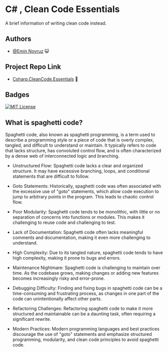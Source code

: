 
# C# , Clean Code Essentials

A brief information of writing clean code instead.




## Authors

- [@Emin Novruz](https://github.com/eminnovruz) 😺

## Project Repo Link
- [Csharp.CleanCode.Essentials](https://github.com/eminnovruz/Csharp.CleanCode.Essentials) 🔗



## Badges

[![MIT License](https://img.shields.io/badge/License-MIT-green.svg)](https://choosealicense.com/licenses/mit/)

## What is spaghetti  code?
Spaghetti code, also known as spaghetti programming, is a term used to describe a programming style or a piece of code that is overly complex, tangled, and difficult to understand or maintain. It typically refers to code that lacks structure, has convoluted control flow, and is often characterized by a dense web of interconnected logic and branching.

- Unstructured Flow: Spaghetti code lacks a clear and organized structure. It may have excessive branching, loops, and conditional statements that are difficult to follow.

- Goto Statements: Historically, spaghetti code was often associated with the excessive use of "goto" statements, which allow code execution to jump to arbitrary points in the program. This leads to chaotic control flow.

- Poor Modularity: Spaghetti code tends to be monolithic, with little or no separation of concerns into functions or modules. This makes it challenging to reuse code and challenging to test.

- Lack of Documentation: Spaghetti code often lacks meaningful comments and documentation, making it even more challenging to understand.

- High Complexity: Due to its tangled nature, spaghetti code tends to have high complexity, making it prone to bugs and errors.

- Maintenance Nightmare: Spaghetti code is challenging to maintain over time. As the codebase grows, making changes or adding new features becomes increasingly risky and error-prone.

- Debugging Difficulty: Finding and fixing bugs in spaghetti code can be a time-consuming and frustrating process, as changes in one part of the code can unintentionally affect other parts.

- Refactoring Challenges: Refactoring spaghetti code to make it more structured and maintainable can be a daunting task, often requiring a significant rewrite.

- Modern Practices: Modern programming languages and best practices discourage the use of "goto" statements and emphasize structured programming, modularity, and clean code principles to avoid spaghetti code.

